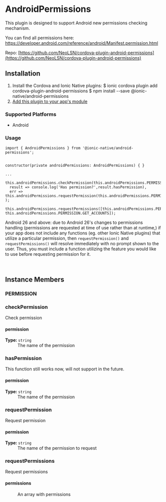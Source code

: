 # AndroidPermissions 


This plugin is designed to support Android new permissions checking mechanism.

You can find all permissions here: https://developer.android.com/reference/android/Manifest.permission.html


Repo: [https://github.com/NeoLSN/cordova-plugin-android-permissions](https://github.com/NeoLSN/cordova-plugin-android-permissions)



## Installation 

<ol>
<li>Install the Cordova and Ionic Native plugins:
<code-block language="shell">$ ionic cordova plugin add cordova-plugin-android-permissions
$ npm install --save @ionic-native/android-permissions
</code-block>
</li>
<li><a href="/docs/native/#Add_Plugins_to_Your_App_Module">Add this plugin to your app's module</a></li>
</ol>



### Supported Platforms

* Android




### Usage


```
import { AndroidPermissions } from '@ionic-native/android-permissions';


constructor(private androidPermissions: AndroidPermissions) { }

...

this.androidPermissions.checkPermission(this.androidPermissions.PERMISSION.CAMERA).then(
  result => console.log('Has permission?',result.hasPermission),
  err => this.androidPermissions.requestPermission(this.androidPermissions.PERMISSION.CAMERA)
);

this.androidPermissions.requestPermissions([this.androidPermissions.PERMISSION.CAMERA, this.androidPermissions.PERMISSION.GET_ACCOUNTS]);

```

Android 26 and above: due to Android 26's changes to permissions handling (permissions are requested at time of use rather than at runtime,) if your app does not include any functions (eg. other Ionic Native plugins) that utilize a particular permission, then `requestPermission()` and `requestPermissions()` will resolve immediately with no prompt shown to the user.  Thus, you must include a function utilizing the feature you would like to use before requesting permission for it.




<p><br></p>

## Instance Members

### PERMISSION



### checkPermission

Check permission

<dl>
<dt><h4>permission</h4><strong>Type: </strong><code>string</code></dt>
<dd>The name of the permission</dd>
</dl>

### hasPermission

This function still works now, will not support in the future.

<dl>
<dt><h4>permission</h4><strong>Type: </strong><code>string</code></dt>
<dd>The name of the permission</dd>
</dl>

### requestPermission

Request permission

<dl>
<dt><h4>permission</h4><strong>Type: </strong><code>string</code></dt>
<dd>The name of the permission to request</dd>
</dl>

### requestPermissions

Request permissions

<dl>
<dt><h4>permissions</h4></dt>
<dd>An array with permissions</dd>
</dl>

<p><br></p>

